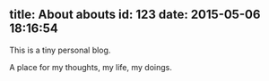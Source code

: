 title: About abouts
id: 123
date: 2015-05-06 18:16:54
---

This is a tiny personal blog.

A place for my thoughts, my life, my doings.